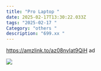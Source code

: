 ```yaml
---
title: "Pro Laptop "
date: 2025-02-17T13:30:22.033Z
tags: "2025-02-17 "
Category: "others "
description: "699.xx "
---
```

https://amzlink.to/az08nvIat9QiH  ad 

![](https://m.media-amazon.com/images/I/6131ZgIFn1L._AC_SL1500_.jpg)

<!--EndFragment-->